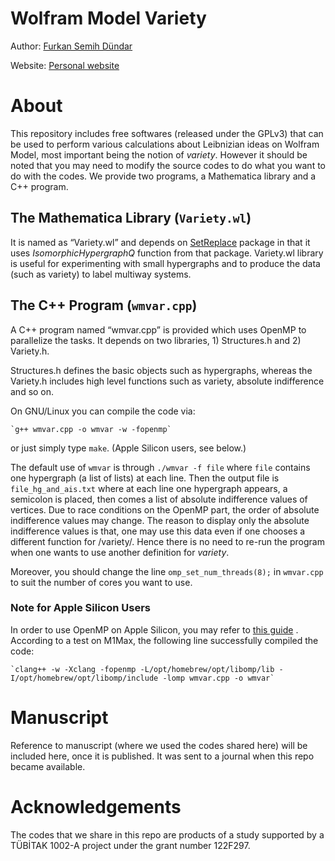 # Wolfram Model Variety
Author: [Furkan Semih Dündar](mailto:f.semih.dundar@yandex.com)

Website: [Personal website](https://www.fsemih.org)

# About
This repository includes free softwares (released under the GPLv3) that can be used to perform various calculations about Leibnizian ideas on Wolfram Model, most important being the notion of _variety_. However it should be noted that you may need to modify the source codes to do what you want to do with the codes. We provide two programs, a Mathematica library and a C++ program.

## The Mathematica Library (`Variety.wl`)
It is named as “Variety.wl” and depends on [SetReplace](https://github.com/maxitg/SetReplace) package in that it uses  _IsomorphicHypergraphQ_ function from that package. Variety.wl library is useful for experimenting with small hypergraphs and to produce the data (such as variety) to label multiway systems.

## The C++ Program (`wmvar.cpp`)
A C++ program named “wmvar.cpp” is provided which uses OpenMP to parallelize the tasks. It depends on two libraries, 1) Structures.h and 2) Variety.h.

Structures.h defines the basic objects such as hypergraphs, whereas the Variety.h includes high level functions such as variety, absolute indifference and so on.

On GNU/Linux you can compile the code via:

	`g++ wmvar.cpp -o wmvar -w -fopenmp`

or just simply type `make`. (Apple Silicon users, see below.)

The default use of `wmvar` is through `./wmvar -f file` where `file` contains one hypergraph (a list of lists) at each line. Then the output file is `file_hg_and_ais.txt` where at each line one hypergraph appears, a semicolon is placed, then comes a list of absolute indifference values of vertices. Due to race conditions on the OpenMP part, the order of absolute indifference values may change. The reason to display only the absolute indifference values is that, one may use this data even if one chooses a different function for /variety/. Hence there is no need to re-run the program when one wants to use another definition for _variety_.

Moreover, you should change the line `omp_set_num_threads(8);` in `wmvar.cpp` to suit the number of cores you want to use.

### Note for Apple Silicon Users
In order to use OpenMP on Apple Silicon, you may refer to [this guide](https://stackoverflow.com/questions/71061894/how-to-install-openmp-on-mac-m1) . According to a test on M1Max, the following line successfully compiled the code:

	`clang++ -w -Xclang -fopenmp -L/opt/homebrew/opt/libomp/lib -I/opt/homebrew/opt/libomp/include -lomp wmvar.cpp -o wmvar`

# Manuscript
Reference to manuscript (where we used the codes shared here) will be included here, once it is published. It was sent to a journal when this repo became available.

# Acknowledgements
The codes that we share in this repo are products of a study supported by a TÜBİTAK 1002-A project under the grant number 122F297.
